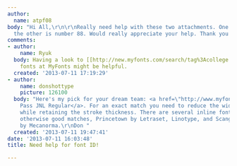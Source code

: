 ```yaml
---
author:
  name: atpf08
body: "Hi All,\r\n\r\nReally need help with these two attachments. One is SOL and
  the other is number 88. Would really appreciate your help. Thank you!"
comments:
- author:
    name: Ryuk
  body: Having a look to [[http://new.myfonts.com/search/tag%3Acollege|College]]/[[http://new.myfonts.com/search/tag%3Aathletic|Athletic]]/[[http://new.myfonts.com/search/tag%3Avarsity/|Varsity]]/[[http://new.myfonts.com/search/tag%3Aoctagonal/fonts/|Octagonal]]
    fonts at MyFonts might be helpful.
  created: '2013-07-11 17:19:29'
- author:
    name: donshottype
    picture: 126100
  body: "Here's my pick for your dream team: <a href=\"http://www.myfonts.com/fonts/jnlevine/return-pass/\">Return
    Pass JNL Regular</a>. For an exact match you need to reduce the width slightly
    while retaining the stroke thickness. There are several inline fonts that are
    otherwise good matches, Princetown by Letraset, Linotype, and Scangraphic, Campus
    by Mecanorma.\r\nDon "
  created: '2013-07-11 19:47:41'
date: '2013-07-11 16:03:48'
title: Need help for font ID!

---
```

